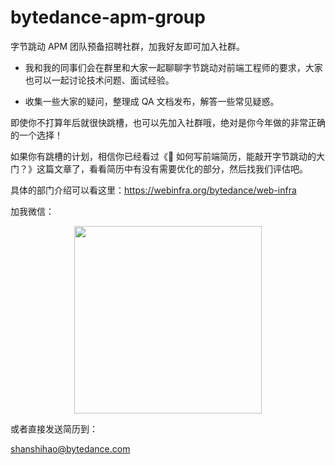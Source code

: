 # bytedance-apm-group
字节跳动 APM 团队预备招聘社群，加我好友即可加入社群。

- 我和我的同事们会在群里和大家一起聊聊字节跳动对前端工程师的要求，大家也可以一起讨论技术问题、面试经验。

- 收集一些大家的疑问，整理成 QA 文档发布，解答一些常见疑惑。

即使你不打算年后就很快跳槽，也可以先加入社群哦，绝对是你今年做的非常正确的一个选择！

如果你有跳槽的计划，相信你已经看过《🚀 如何写前端简历，能敲开字节跳动的大门？》这篇文章了，看看简历中有没有需要优化的部分，然后找我们评估吧。

具体的部门介绍可以看这里：https://webinfra.org/bytedance/web-infra

加我微信：

<div align=center><img src="https://ssh-1300257814.cos.ap-shanghai.myqcloud.com/qr.jpg" width="300" height="300"/></div>

或者直接发送简历到：

shanshihao@bytedance.com
